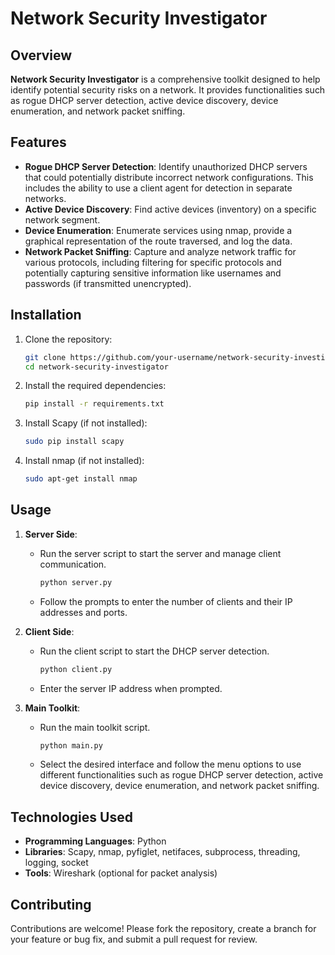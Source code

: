# Network Security Investigator

## Overview

**Network Security Investigator** is a comprehensive toolkit designed to help identify potential security risks on a network. It provides functionalities such as rogue DHCP server detection, active device discovery, device enumeration, and network packet sniffing.

## Features

- **Rogue DHCP Server Detection**: Identify unauthorized DHCP servers that could potentially distribute incorrect network configurations. This includes the ability to use a client agent for detection in separate networks.
- **Active Device Discovery**: Find active devices (inventory) on a specific network segment.
- **Device Enumeration**: Enumerate services using nmap, provide a graphical representation of the route traversed, and log the data.
- **Network Packet Sniffing**: Capture and analyze network traffic for various protocols, including filtering for specific protocols and potentially capturing sensitive information like usernames and passwords (if transmitted unencrypted).

## Installation

1. Clone the repository:

    ```sh
    git clone https://github.com/your-username/network-security-investigator.git
    cd network-security-investigator
    ```

2. Install the required dependencies:

    ```sh
    pip install -r requirements.txt
    ```

3. Install Scapy (if not installed):

    ```sh
    sudo pip install scapy
    ```

4. Install nmap (if not installed):

    ```sh
    sudo apt-get install nmap
    ```

## Usage

1. **Server Side**:
    - Run the server script to start the server and manage client communication.

        ```sh
        python server.py
        ```

    - Follow the prompts to enter the number of clients and their IP addresses and ports.

2. **Client Side**:
    - Run the client script to start the DHCP server detection.

        ```sh
        python client.py
        ```

    - Enter the server IP address when prompted.

3. **Main Toolkit**:
    - Run the main toolkit script.

        ```sh
        python main.py
        ```

    - Select the desired interface and follow the menu options to use different functionalities such as rogue DHCP server detection, active device discovery, device enumeration, and network packet sniffing.

## Technologies Used

- **Programming Languages**: Python
- **Libraries**: Scapy, nmap, pyfiglet, netifaces, subprocess, threading, logging, socket
- **Tools**: Wireshark (optional for packet analysis)

## Contributing

Contributions are welcome! Please fork the repository, create a branch for your feature or bug fix, and submit a pull request for review.


